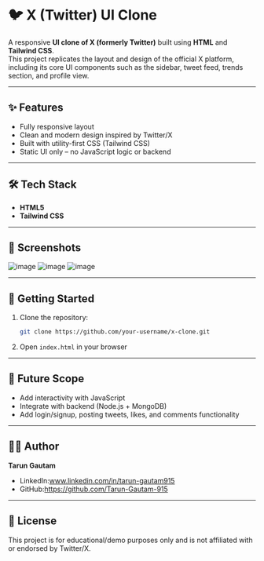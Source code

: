 # 🐦 X (Twitter) UI Clone

A responsive **UI clone of X (formerly Twitter)** built using **HTML** and **Tailwind CSS**.  
This project replicates the layout and design of the official X platform, including its core UI components such as the sidebar, tweet feed, trends section, and profile view.

---

## ✨ Features

- Fully responsive layout
- Clean and modern design inspired by Twitter/X
- Built with utility-first CSS (Tailwind CSS)
- Static UI only – no JavaScript logic or backend

---

## 🛠️ Tech Stack

- **HTML5**
- **Tailwind CSS**

---

## 📸 Screenshots

![image](https://github.com/user-attachments/assets/8353e898-5481-4e37-bf9b-f1448527c266)
![image](https://github.com/user-attachments/assets/c11020d5-eec9-4e83-87fe-df0ff1b5dd89)
![image](https://github.com/user-attachments/assets/b9a6c825-c14d-42c1-b6e3-42e8c15e7b75)

---


## 🚀 Getting Started

1. Clone the repository:
   ```bash
   git clone https://github.com/your-username/x-clone.git
   ```
2. Open `index.html` in your browser

---

## 📌 Future Scope

- Add interactivity with JavaScript
- Integrate with backend (Node.js + MongoDB)
- Add login/signup, posting tweets, likes, and comments functionality

---

## 🙋‍♂️ Author

**Tarun Gautam**  
- LinkedIn:www.linkedin.com/in/tarun-gautam915 
- GitHub:https://github.com/Tarun-Gautam-915

---

## 📄 License

This project is for educational/demo purposes only and is not affiliated with or endorsed by Twitter/X.

```


